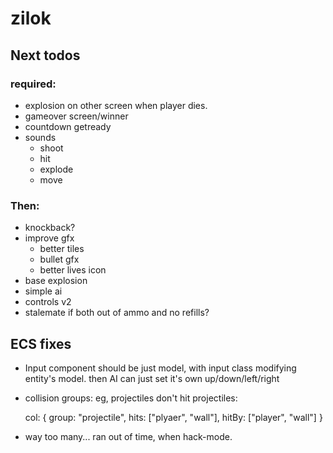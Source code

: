 # zilok

## Next todos

### required:

- explosion on other screen when player dies.
- gameover screen/winner
- countdown getready
- sounds
	- shoot
	- hit
	- explode
	- move

### Then:

- knockback?
- improve gfx
	- better tiles
	- bullet gfx
	- better lives icon
- base explosion
- simple ai
- controls v2
- stalemate if both out of ammo and no refills?

## ECS fixes

- Input component should be just model, with input class modifying entity's model.
  then AI can just set it's own up/down/left/right
- collision groups: eg, projectiles don't hit projectiles:

	col: {
		group: "projectile",
		hits: ["plyaer", "wall"],
		hitBy: ["player", "wall"]
	}
- way too many... ran out of time, when hack-mode.